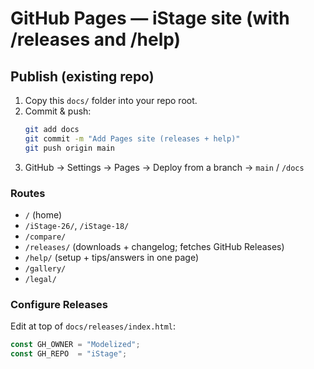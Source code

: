 
# GitHub Pages — iStage site (with /releases and /help)

## Publish (existing repo)
1) Copy this `docs/` folder into your repo root.
2) Commit & push:
   ```bash
   git add docs
   git commit -m "Add Pages site (releases + help)"
   git push origin main
   ```
3) GitHub → Settings → Pages → Deploy from a branch → `main` / `/docs`

### Routes
- `/` (home)
- `/iStage-26/`, `/iStage-18/`
- `/compare/`
- `/releases/` (downloads + changelog; fetches GitHub Releases)
- `/help/` (setup + tips/answers in one page)
- `/gallery/`
- `/legal/`

### Configure Releases
Edit at top of `docs/releases/index.html`:
```js
const GH_OWNER = "Modelized";
const GH_REPO  = "iStage";
```
